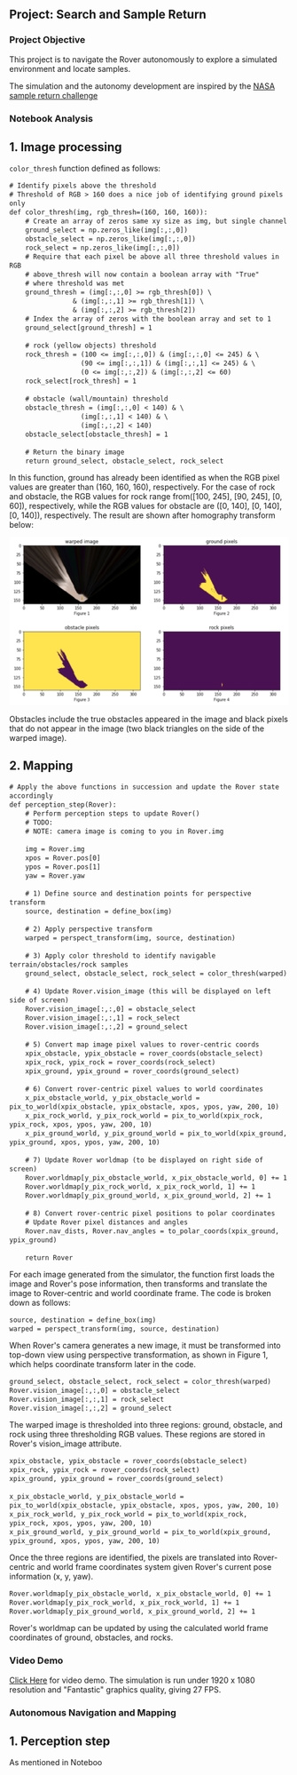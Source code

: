 ## Project: Search and Sample Return

[//]: # (Image References)

[image1]: misc/color_thresh.png


### Project Objective
This project is to navigate the Rover autonomously to explore a simulated environment and locate samples.

The simulation and the autonomy development are inspired by the [NASA sample return challenge](https://www.nasa.gov/directorates/spacetech/centennial_challenges/sample_return_robot/index.html)

### Notebook Analysis
## 1. Image processing
`color_thresh` function defined as follows:
```
# Identify pixels above the threshold
# Threshold of RGB > 160 does a nice job of identifying ground pixels only
def color_thresh(img, rgb_thresh=(160, 160, 160)):
    # Create an array of zeros same xy size as img, but single channel
    ground_select = np.zeros_like(img[:,:,0])
    obstacle_select = np.zeros_like(img[:,:,0])
    rock_select = np.zeros_like(img[:,:,0])
    # Require that each pixel be above all three threshold values in RGB
    # above_thresh will now contain a boolean array with "True"
    # where threshold was met
    ground_thresh = (img[:,:,0] >= rgb_thresh[0]) \
                & (img[:,:,1] >= rgb_thresh[1]) \
                & (img[:,:,2] >= rgb_thresh[2])
    # Index the array of zeros with the boolean array and set to 1
    ground_select[ground_thresh] = 1
    
    # rock (yellow objects) threshold
    rock_thresh = (100 <= img[:,:,0]) & (img[:,:,0] <= 245) & \
    			  (90 <= img[:,:,1]) & (img[:,:,1] <= 245) & \
    			  (0 <= img[:,:,2]) & (img[:,:,2] <= 60)
    rock_select[rock_thresh] = 1
    
    # obstacle (wall/mountain) threshold
    obstacle_thresh = (img[:,:,0] < 140) & \
                  (img[:,:,1] < 140) & \
                  (img[:,:,2] < 140)
    obstacle_select[obstacle_thresh] = 1
    
    # Return the binary image
    return ground_select, obstacle_select, rock_select
```
In this function, ground has already been identified as when the RGB pixel values are greater than (160, 160, 160), respectively. For the case of rock and obstacle, the RGB values for rock range from([100, 245], [90, 245], [0, 60]), respectively, while the RGB values for obstacle are ([0, 140], [0, 140], [0, 140]), respectively. The result are shown after homography transform below:

![color_thresh][image1]

Obstacles include the true obstacles appeared in the image and black pixels that do not appear in the image (two black triangles on the side of the warped image).

## 2. Mapping
```
# Apply the above functions in succession and update the Rover state accordingly
def perception_step(Rover):
    # Perform perception steps to update Rover()
    # TODO: 
    # NOTE: camera image is coming to you in Rover.img

	img = Rover.img
	xpos = Rover.pos[0]
	ypos = Rover.pos[1]
	yaw = Rover.yaw

    # 1) Define source and destination points for perspective transform
	source, destination = define_box(img)

    # 2) Apply perspective transform
	warped = perspect_transform(img, source, destination)

    # 3) Apply color threshold to identify navigable terrain/obstacles/rock samples
	ground_select, obstacle_select, rock_select = color_thresh(warped)

    # 4) Update Rover.vision_image (this will be displayed on left side of screen)
	Rover.vision_image[:,:,0] = obstacle_select
	Rover.vision_image[:,:,1] = rock_select
	Rover.vision_image[:,:,2] = ground_select

    # 5) Convert map image pixel values to rover-centric coords
	xpix_obstacle, ypix_obstacle = rover_coords(obstacle_select)
	xpix_rock, ypix_rock = rover_coords(rock_select)
	xpix_ground, ypix_ground = rover_coords(ground_select)

    # 6) Convert rover-centric pixel values to world coordinates
	x_pix_obstacle_world, y_pix_obstacle_world = pix_to_world(xpix_obstacle, ypix_obstacle, xpos, ypos, yaw, 200, 10)
	x_pix_rock_world, y_pix_rock_world = pix_to_world(xpix_rock, ypix_rock, xpos, ypos, yaw, 200, 10)
	x_pix_ground_world, y_pix_ground_world = pix_to_world(xpix_ground, ypix_ground, xpos, ypos, yaw, 200, 10)
    
    # 7) Update Rover worldmap (to be displayed on right side of screen)
	Rover.worldmap[y_pix_obstacle_world, x_pix_obstacle_world, 0] += 1
	Rover.worldmap[y_pix_rock_world, x_pix_rock_world, 1] += 1
	Rover.worldmap[y_pix_ground_world, x_pix_ground_world, 2] += 1
    
    # 8) Convert rover-centric pixel positions to polar coordinates
    # Update Rover pixel distances and angles
	Rover.nav_dists, Rover.nav_angles = to_polar_coords(xpix_ground, ypix_ground) 

	return Rover
```

For each image generated from the simulator, the function first loads the image and Rover's pose information, then transforms and translate the image to Rover-centric and world coordinate frame. The code is broken down as follows:

```
source, destination = define_box(img)
warped = perspect_transform(img, source, destination)
```
When Rover's camera generates a new image, it must be transformed into top-down view using perspective transformation, as shown in Figure 1, which helps coordinate transform later in the code.

```
ground_select, obstacle_select, rock_select = color_thresh(warped)
Rover.vision_image[:,:,0] = obstacle_select
Rover.vision_image[:,:,1] = rock_select
Rover.vision_image[:,:,2] = ground_select
``` 
The warped image is thresholded into three regions: ground, obstacle, and rock using three thresholding RGB values. These regions are stored in Rover's vision_image attribute.

```
xpix_obstacle, ypix_obstacle = rover_coords(obstacle_select)
xpix_rock, ypix_rock = rover_coords(rock_select)
xpix_ground, ypix_ground = rover_coords(ground_select)

x_pix_obstacle_world, y_pix_obstacle_world = pix_to_world(xpix_obstacle, ypix_obstacle, xpos, ypos, yaw, 200, 10)
x_pix_rock_world, y_pix_rock_world = pix_to_world(xpix_rock, ypix_rock, xpos, ypos, yaw, 200, 10)
x_pix_ground_world, y_pix_ground_world = pix_to_world(xpix_ground, ypix_ground, xpos, ypos, yaw, 200, 10)
```
Once the three regions are identified, the pixels are translated into Rover-centric and world frame coordinates system given Rover's current pose information (x, y, yaw).

```
Rover.worldmap[y_pix_obstacle_world, x_pix_obstacle_world, 0] += 1
Rover.worldmap[y_pix_rock_world, x_pix_rock_world, 1] += 1
Rover.worldmap[y_pix_ground_world, x_pix_ground_world, 2] += 1
```
Rover's worldmap can be updated by using the calculated world frame coordinates of ground, obstacles, and rocks.

### Video Demo
[Click Here](https://www.youtube.com/watch?v=ZW1d9I3rd2Y) for video demo. The simulation is run under 1920 x 1080 resolution and "Fantastic" graphics quality, giving 27 FPS. 

### Autonomous Navigation and Mapping
## 1. Perception step
As mentioned in Noteboo